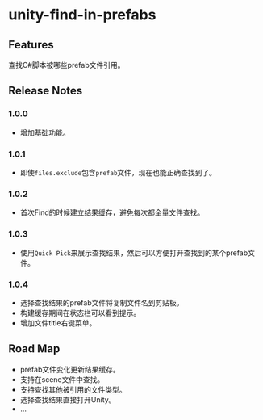 # unity-find-in-prefabs

## Features

查找C#脚本被哪些prefab文件引用。

## Release Notes

### 1.0.0

* 增加基础功能。

### 1.0.1

* 即使`files.exclude`包含`prefab`文件，现在也能正确查找到了。

### 1.0.2

* 首次Find的时候建立结果缓存，避免每次都全量文件查找。

### 1.0.3

* 使用`Quick Pick`来展示查找结果，然后可以方便打开查找到的某个prefab文件。

### 1.0.4

* 选择查找结果的prefab文件将复制文件名到剪贴板。
* 构建缓存期间在状态栏可以看到提示。
* 增加文件title右键菜单。

## Road Map

* prefab文件变化更新结果缓存。
* 支持在scene文件中查找。
* 支持查找其他被引用的文件类型。
* 选择查找结果直接打开Unity。
* ...
